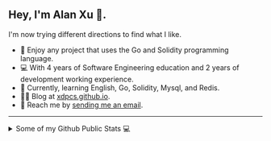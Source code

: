 ## Hey, I'm Alan Xu 👋.

I'm now trying different directions to find what I like.
* 🧐 Enjoy any project that uses the Go and Solidity programming language.
* 💻 With 4 years of Software Engineering education and 2 years of development working experience.
* 🌱 Currently, learning English, Go, Solidity, Mysql, and Redis.
* ✍🏻 Blog at [xdpcs.github.io](https://xdpcs.github.io).
* 📧 Reach me by [sending me an email](mailto:xdpcsyy@gmail.com).
---
<details>
  <summary>Some of my Github Public Stats 💻</summary>
  <br>

<p align="center">
<img align="center" src="https://github-readme-stats.vercel.app/api/top-langs/?username=XdpCs&hide_langs_below=1&theme=default&line_height=27&layout=compact&hide=c" />
<img align="center" src="https://github-readme-stats.vercel.app/api?username=XdpCs&show_icons=true&count_private=true&include_all_commits=true&line_height=21" alt="XdpCs's Github Stats" />
</p>
</details>

